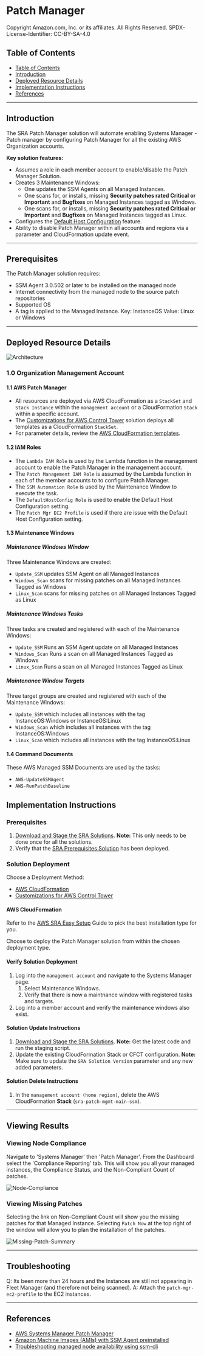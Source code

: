 # Patch Manager<!-- omit in toc -->

Copyright Amazon.com, Inc. or its affiliates. All Rights Reserved. SPDX-License-Identifier: CC-BY-SA-4.0

## Table of Contents

- [Table of Contents](#table-of-contents)
- [Introduction](#introduction)
- [Deployed Resource Details](#deployed-resource-details)
- [Implementation Instructions](#implementation-instructions)
- [References](#references)

---

## Introduction

The SRA Patch Manager solution will automate enabling Systems Manager - Patch manager by configuring Patch Manager for all the existing AWS Organization accounts.

**Key solution features:**
- Assumes a role in each member account to enable/disable the Patch Manager Solution.
- Creates 3 Maintenance Windows:
   - One updates the SSM Agents on all Managed Instances.
   - One scans for, or installs, missing **Security patches rated Critical or Important** and **Bugfixes** on Managed Instances tagged as Windows.
   - One scans for, or installs, missing **Security patches rated Critical or Important** and **Bugfixes** on Managed Instances tagged as Linux.
- Configures the [Default Host Configuration](https://docs.aws.amazon.com/systems-manager/latest/userguide/quick-setup-default-host-management-configuration.html) feature.
- Ability to disable Patch Manager within all accounts and regions via a parameter and CloudFormation update event.

---

## Prerequisites

The Patch Manager solution requires:
- SSM Agent 3.0.502 or later to be installed on the managed node
- Internet connectivity from the managed node to the source patch repositories
- Supported OS
- A tag is applied to the Managed Instance. Key: InstanceOS Value: Linux or Windows

---

## Deployed Resource Details

![Architecture](./documentation/patchmgr.png)

### 1.0 Organization Management Account<!-- omit in toc -->

#### 1.1 AWS Patch Manager<!-- omit in toc -->

- All resources are deployed via AWS CloudFormation as a `StackSet` and `Stack Instance` within the `management account` or a CloudFormation `Stack` within a specific account.
- The [Customizations for AWS Control Tower](https://aws.amazon.com/solutions/implementations/customizations-for-aws-control-tower/) solution deploys all templates as a CloudFormation `StackSet`.
- For parameter details, review the [AWS CloudFormation templates](templates/).

#### 1.2 IAM Roles<!-- omit in toc -->

- The `Lambda IAM Role` is used by the Lambda function in the management account to enable the Patch Manager in the management account.
- The `Patch Management IAM Role` is assumed by the Lambda function in each of the member accounts to to configure Patch Manager.
- The `SSM Automation Role` is used by the Maintenance Window to execute the task.
- The `DefaultHostConfig Role` is used to enable the Default Host Configuration setting.
- The `Patch Mgr EC2 Profile` is used if there are issue with the Default Host Configuration setting.

#### 1.3 Maintenance Windows<!-- omit in toc -->

##### Maintenance Windows Window

Three Maintenance Windows are created:
- `Update_SSM` updates SSM Agent on all Managed Instances
- `Windows_Scan` scans for missing patches on all Managed Instances Tagged as Windows
- `Linux_Scan` scans for missing patches on all Managed Instances Tagged as Linux

##### Maintenance Windows Tasks

Three tasks are created and registered with each of the Maintenance Windows:
- `Update_SSM` Runs an SSM Agent update on all Managed Instances
- `Windows_Scan` Runs a scan on all Managed Instances Tagged as Windows
- `Linux_Scan` Runs a scan on all Managed Instances Tagged as Linux

##### Maintenance Window Targets

Three target groups are created and registered with each of the Maintenance Windows:
- `Update_SSM` which includes all instances with the tag InstanceOS:Windows or InstanceOS:Linux
- `Windows_Scan`  which includes all instances with the tag InstanceOS:Windows
- `Linux_Scan`  which includes all instances with the tag InstanceOS:Linux

#### 1.4 Command Documents<!-- omit in toc -->

These AWS Managed SSM Documents are used by the tasks:
- `AWS-UpdateSSMAgent`
- `AWS-RunPatchBaseline`



## Implementation Instructions

### Prerequisites<!-- omit in toc -->

1. [Download and Stage the SRA Solutions](../../../docs/DOWNLOAD-AND-STAGE-SOLUTIONS.md). **Note:** This only needs to be done once for all the solutions.
2. Verify that the [SRA Prerequisites Solution](../../common/common_prerequisites/) has been deployed.

### Solution Deployment<!-- omit in toc -->

Choose a Deployment Method:

- [AWS CloudFormation](#aws-cloudformation)
- [Customizations for AWS Control Tower](../../../docs/CFCT-DEPLOYMENT-INSTRUCTIONS.md)

#### AWS CloudFormation<!-- omit in toc -->

Refer to the [AWS SRA Easy Setup](https://github.com/aws-samples/aws-security-reference-architecture-examples/tree/main/aws_sra_examples/easy_setup#customizations-for-control-tower-implementation-instructions) Guide to pick the best installation type for you.

Choose to deploy the Patch Manager solution from within the chosen deployment type.

#### Verify Solution Deployment<!-- omit in toc -->

1. Log into the `management account` and navigate to the Systems Manager page.
   1. Select Maintenance Windows.
   2. Verify that there is now a maintnance window with registered tasks and targets.
2. Log into a member account and verify the maintenance windows also exist.

#### Solution Update Instructions<!-- omit in toc -->

1. [Download and Stage the SRA Solutions](../../../docs/DOWNLOAD-AND-STAGE-SOLUTIONS.md). **Note:** Get the latest code and run the staging script.
2. Update the existing CloudFormation Stack or CFCT configuration. **Note:** Make sure to update the `SRA Solution Version` parameter and any new added parameters.

#### Solution Delete Instructions<!-- omit in toc -->

1. In the `management account (home region)`, delete the AWS CloudFormation **Stack** (`sra-patch-mgmt-main-ssm`).

---

## Viewing Results

### Viewing Node Compliance<!-- omit in toc -->

Navigate to 'Systems Manager' then 'Patch Manager'. From the Dashboard select the 'Compliance Reporting' tab. This will show you all your managed instances, the Compliance Status, and the Non-Compliant Count of patches.

![Node-Compliance](./documentation/node-compliance.png)

### Viewing Missing Patches<!-- omit in toc -->

Selecting the link on Non-Compliant Count will show you the missing patches for that Managed Instance. Selecting `Patch Now` at the top right of the window will allow you to plan the installation of the patches.

![Missing-Patch-Summary](./documentation/missing-patch-summary.png)


---

## Troubleshooting<!-- omit in toc -->

Q: Its been more than 24 hours and the Instances are still not appearing in Fleet Manager (and therefore not being scanned).
A: Attach the `patch-mgr-ec2-profile` to the EC2 instances.

---

## References

- [AWS Systems Manager Patch Manager](https://docs.aws.amazon.com/systems-manager/latest/userguide/patch-manager.html)
- [Amazon Machine Images (AMIs) with SSM Agent preinstalled](https://docs.aws.amazon.com/systems-manager/latest/userguide/ami-preinstalled-agent.html)
- [Troubleshooting managed node availability using ssm-cli](https://docs.aws.amazon.com/systems-manager/latest/userguide/ssm-cli.html)
